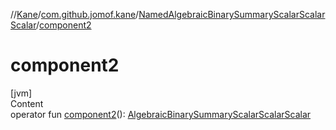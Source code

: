 //[Kane](../../index.md)/[com.github.jomof.kane](../index.md)/[NamedAlgebraicBinarySummaryScalarScalarScalar](index.md)/[component2](component2.md)



# component2  
[jvm]  
Content  
operator fun [component2](component2.md)(): [AlgebraicBinarySummaryScalarScalarScalar](../-algebraic-binary-summary-scalar-scalar-scalar/index.md)  



